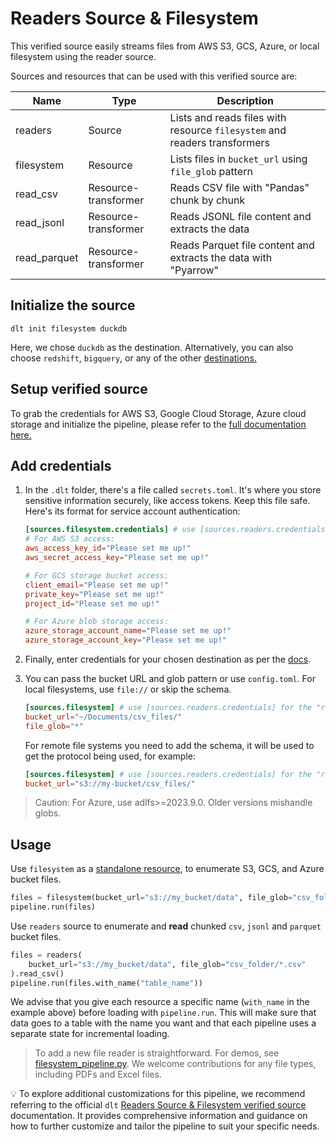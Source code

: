 # Readers Source & Filesystem

This verified source easily streams files from AWS S3, GCS, Azure, or local filesystem using the
reader source.

Sources and resources that can be used with this verified source are:


| Name         | Type                 | Description                                                               |
|--------------|----------------------|---------------------------------------------------------------------------|
| readers      | Source               | Lists and reads files with resource `filesystem` and readers transformers |
| filesystem   | Resource             | Lists files in `bucket_url` using `file_glob` pattern                     |
| read_csv     | Resource-transformer | Reads CSV file with "Pandas" chunk by chunk                               |
| read_jsonl   | Resource-transformer | Reads JSONL file content and extracts the data                            |
| read_parquet | Resource-transformer | Reads Parquet file content and extracts the data with "Pyarrow"           |


## Initialize the source

```shell
dlt init filesystem duckdb
```

Here, we chose `duckdb` as the destination. Alternatively, you can also choose `redshift`, `bigquery`, or
any of the other [destinations.](https://dlthub.com/docs/dlt-ecosystem/destinations/)

## Setup verified source

To grab the credentials for AWS S3, Google Cloud Storage, Azure cloud storage and initialize the
pipeline, please refer to the
[full documentation here.](https://dlthub.com/docs/dlt-ecosystem/verified-sources/filesystem)

## Add credentials

1. In the `.dlt` folder, there's a file called `secrets.toml`. It's where you store sensitive
   information securely, like access tokens. Keep this file safe. Here's its format for service
   account authentication:

   ```toml
   [sources.filesystem.credentials] # use [sources.readers.credentials] for the "readers" source
   # For AWS S3 access:
   aws_access_key_id="Please set me up!"
   aws_secret_access_key="Please set me up!"

   # For GCS storage bucket access:
   client_email="Please set me up!"
   private_key="Please set me up!"
   project_id="Please set me up!"

   # For Azure blob storage access:
   azure_storage_account_name="Please set me up!"
   azure_storage_account_key="Please set me up!"
   ```

1. Finally, enter credentials for your chosen destination as per the [docs](../destinations/).

1. You can pass the bucket URL and glob pattern or use `config.toml`. For local filesystems, use
   `file://` or skip the schema.

   ```toml
   [sources.filesystem] # use [sources.readers.credentials] for the "readers" source
   bucket_url="~/Documents/csv_files/"
   file_glob="*"
   ```

   For remote file systems you need to add the schema, it will be used to get the protocol being
   used, for example:

   ```toml
   [sources.filesystem] # use [sources.readers.credentials] for the "readers" source
   bucket_url="s3://my-bucket/csv_files/"
   ```

> Caution: For Azure, use adlfs>=2023.9.0. Older versions mishandle globs.

## Usage

Use `filesystem` as a
[standalone resource](https://dlthub.com/docs/general-usage/resource#declare-a-standalone-resource),
to enumerate S3, GCS, and Azure bucket files.

```python
files = filesystem(bucket_url="s3://my_bucket/data", file_glob="csv_folder/*.csv")
pipeline.run(files)
```

Use `readers` source to enumerate and **read** chunked
`csv`, `jsonl` and `parquet`  bucket files.

```python
files = readers(
    bucket_url="s3://my_bucket/data", file_glob="csv_folder/*.csv"
).read_csv()
pipeline.run(files.with_name("table_name"))
```

We advise that you give each resource a specific name (`with_name` in the example above)
before loading with `pipeline.run`.
This will make sure that data goes to a table with the name you
want and that each pipeline uses a
separate state for incremental loading.

> To add a new file reader is straightforward. For demos, see
[filesystem_pipeline.py](../filesystem_pipeline.py). We welcome contributions for any file types,
including PDFs and Excel files.

💡 To explore additional customizations for this pipeline,
we recommend referring to the official `dlt` [Readers Source & Filesystem verified
source](https://dlthub.com/docs/dlt-ecosystem/verified-sources/filesystem) documentation. It provides comprehensive information
and guidance on how to further customize and tailor the
pipeline to suit your specific needs.